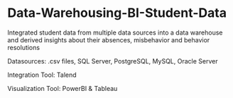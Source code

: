 # Data-Warehousing-BI-Student-Data
Integrated student data from multiple data sources into a data warehouse and derived insights about their absences, misbehavior and behavior resolutions


Datasources: .csv files, SQL Server, PostgreSQL, MySQL, Oracle Server

Integration Tool: Talend

Visualization Tool: PowerBI & Tableau
